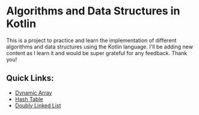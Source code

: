 # Algorithms and Data Structures in Kotlin

This is a project to practice and learn the implementation of different algorithms and data structures using the Kotlin language. I'll be adding new content as I learn it and would be super grateful for any feedback. Thank you!

## Quick Links:
- [Dynamic Array](src/main/kotlin/DynamicArray.kt)
- [Hash Table](src/main/kotlin/HashTable.kt)
- [Doubly Linked List](src/main/kotlin/DoublyLinkedList.kt)
